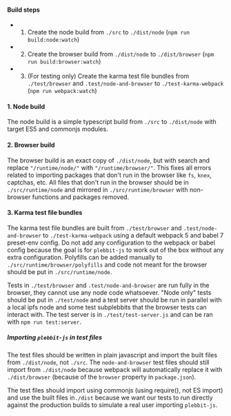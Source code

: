 #### Build steps

- 1. Create the node build from `./src` to `./dist/node` (`npm run build:node:watch`)
- 2. Create the browser build from `./dist/node` to `./dist/browser` (`npm run build:browser:watch`)
- 3. (For testing only) Create the karma test file bundles from `./test/browser` and `.test/node-and-browser` to `./test-karma-webpack` (`npm run webpack:watch`)

#### 1. Node build

The node build is a simple typescript build from `./src` to `./dist/node` with target ES5 and commonjs modules.

#### 2. Browser build

The browser build is an exact copy of `./dist/node`, but with search and replace `"/runtime/node/"` with `"/runtime/browser/"`. This fixes all errors related to importing packages that don't run in the browser like `fs`, `knex`, captchas, etc. All files that don't run in the browser should be in `./src/runtime/node` and mirrored in `./src/runtime/browser` with non-browser functions and packages removed.

#### 3. Karma test file bundles

The karma test file bundles are built from `./test/browser` and `.test/node-and-browser` to `./test-karma-webpack` using a default webpack 5 and babel 7 preset-env config. Do not add any configuration to the webpack or babel config because the goal is for `plebbit-js` to work out of the box without any extra configuration. Polyfills can be added manually to `./src/runtime/browser/polyfills` and code not meant for the browser should be put in `./src/runtime/node`.

Tests in `./test/browser` and `.test/node-and-browser` are run fully in the browser, they cannot use any node code whatsoever. "Node only" tests should be put in `./test/node` and a test server should be run in parallel with a local ipfs node and some test subplebbits that the browser tests can interact with. The test server is in `./test/test-server.js` and can be ran with `npm run test:server`.

##### Importing `plebbit-js` in test files

The test files should be written in plain javascript and import the built files from `./dist/node`, not `./src`. The `node-and-browser` test files should still import from `./dist/node` because webpack will automatically replace it with `./dist/browser` (because of the `browser` property in `package.json`).

The test files should import using commonjs (using require(), not ES import) and use the built files in`./dist` because we want our tests to run directly against the production builds to simulate a real user importing `plebbit-js`.